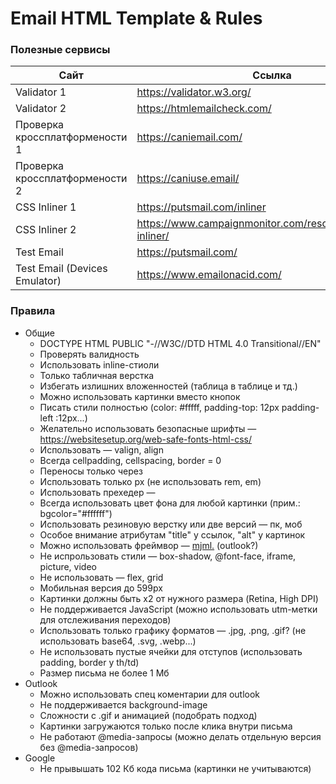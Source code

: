 # Email HTML Template & Rules

### Полезные сервисы

| Сайт                           | Ссылка                                                       |
| ------------------------------ | ------------------------------------------------------------ |
| Validator 1                    | https://validator.w3.org/                                    |
| Validator 2                    | https://htmlemailcheck.com/                                  |
| Проверка кроссплатформености 1 | https://caniemail.com/                                       |
| Проверка кроссплатформености 2 | https://caniuse.email/                                       |
| CSS Inliner 1                  | https://putsmail.com/inliner                                 |
| CSS Inliner 2                  | https://www.campaignmonitor.com/resources/tools/css-inliner/ |
| Test Email                     | https://putsmail.com/                                        |
| Test Email (Devices Emulator)  | https://www.emailonacid.com/                                 |

### Правила

- Общие
  - DOCTYPE HTML PUBLIC "-//W3C//DTD HTML 4.0 Transitional//EN"
  - Проверять валидность
  - Использовать inline-стиоли
  - Только табличная верстка
  - Избегать излишних вложенностей (таблица в таблице и тд.)
  - Можно использовать картинки вместо кнопок
  - Писать стили полностью (color: #fffff, padding-top: 12px padding-left :12px...)
  - Желательно использовать безопасные шрифты — https://websitesetup.org/web-safe-fonts-html-css/
  - Использовать — valign, align
  - Всегда cellpadding, cellspacing, border = 0
  - Переносы только через <br />
  - Использовать только px (не использовать rem, em)
  - Использовать прехедер — <div style="font-size:0px;font-color:#ffffff;opacity:0;visibility:hidden;width:0;height:0;display:none;">текст прехедера</div>
  - Всегда использовать цвет фона для любой картинки (прим.: bgcolor="#ffffff")
  - Использовать резиновую верстку или две версий — пк, моб
  - Особое внимание атрибутам "title" у ссылок, "alt" у картинок
  - Можно использовать фреймвор — [mjml.](https://mjml.io/) (outlook?)
  - Не испрользовать стили — box-shadow, @font-face, iframe, picture, video
  - Не использовать — flex, grid
  - Мобильная версия до 599px
  - Картинки должны быть x2 от нужного размера (Retina, High DPI)
  - Не поддерживается JavaScript (можно использовать utm-метки для отслеживания переходов)
  - Использовать только графику форматов — .jpg, .png, .gif? (не использовать base64, .svg, .webp...)
  - Не использовать пустые ячейки для отступов (использовать padding, border у th/td)
  - Размер письма не более 1 Мб
- Outlook
  - Можно использовать спец коментарии для outlook <!--[if mso | EI]> Code here <!--[endif]-->
  - Не поддерживается background-image
  - Сложности с .gif и анимацией (подобрать подход)
  - Картинки загружаются только после клика внутри письма
  - Не работают @media-запросы (можно делать отдельную версия без @media-запросов)
- Google
  - Не прывышать 102 Кб кода письма (картинки не учитываются)
